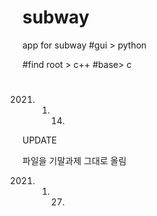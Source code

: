 # subway
app for subway
#gui > python 

#find root > c++ 
#base> c 

#
2021. 1. 14.

UPDATE

파일을 기말과제 그대로 올림 


2021. 1. 27.
